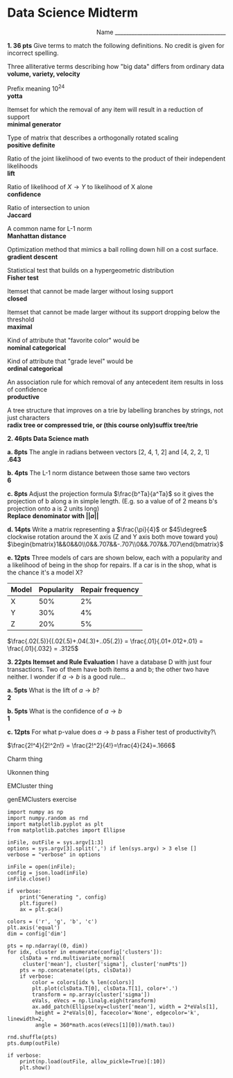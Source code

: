 # Data Science Midterm
<div style="text-align: right">Name ________________________________________</div>

**1. 36 pts** Give terms to match the following definitions.   No credit is given for incorrect spelling.

Three alliterative terms describing how "big data" differs from ordinary data\
**volume, variety, velocity**

Prefix meaning $10^{24}$\
**yotta**

Itemset for which the removal of any item will result in a reduction of support\
**minimal generator**

Type of matrix that describes a orthogonally rotated scaling\
**positive definite**

Ratio of the joint likelihood of two events to the product of their independent likelihoods\
**lift**

Ratio of likelihood of $X\rightarrow Y$ to likelihood of X alone\
**confidence**

Ratio of intersection to union\
**Jaccard**

A common name for L-1 norm\
**Manhattan distance**

Optimization method that mimics a ball rolling down hill on a cost surface.\
**gradient descent**

Statistical test that builds on a hypergeometric distribution\
**Fisher test**

Itemset that cannot be made larger without losing support\
**closed**

Itemset that cannot be made larger without its support dropping below the threshold\
**maximal**

Kind of attribute that "favorite color" would be\
**nominal categorical**

Kind of attribute that "grade level" would be\
**ordinal categorical**

An association rule for which removal of any antecedent item results in loss of confidence\
**productive**

A tree structure that improves on a trie by labelling branches by strings, not just characters\
**radix tree or compressed trie, or (this course only)suffix tree/trie**


**2. 46pts Data Science math**

**a. 8pts** The angle in radians between vectors [2, 4, 1, 2] and [4, 2, 2, 1]\
**.643**

**b. 4pts** The L-1 norm distance between those same two vectors\
**6**

**c. 8pts** Adjust the projection formula $\frac{b^Ta}{a^Ta}$ so it gives the projection of b along a in simple length. (E.g. so a value of of 2 means b's projection onto a is 2 units long)\
**Replace denominator with $||a||$**

**d. 14pts** Write a matrix representing a $\frac{\pi}{4}$ or $45\degree$ clockwise rotation around the X axis (Z and Y axis both move toward you)\
$\begin{bmatrix}1&&0&&0\\0&&.707&&-.707\\0&&.707&&.707\end{bmatrix}$

**e. 12pts** Three models of cars are shown below, each with a popularity and a likelihood of being in the shop for repairs.  If a car is in the shop, what is the chance it's a model X?

|Model|Popularity|Repair frequency|
|---|---|---|
|X|50%|2%|
|Y|30%|4%|
|Z|20%|5%|

$\frac{.02(.5)}{(.02(.5)+.04(.3)+..05(.2)} = \frac{.01}{.01+.012+.01} = \frac{.01}{.032} = .3125$



**3. 22pts Itemset and Rule Evaluation**
I have a database D with just four transactions. Two of them have both items a and b; the other two have neither.  I wonder if $a\rightarrow b$ is a good rule...

**a. 5pts** What is the lift of $a\rightarrow b$?\
**2**

**b. 5pts** What is the confidence of $a\rightarrow b$\
**1**

**c. 12pts** For what p-value does $a\rightarrow b$ pass a Fisher test of productivity?\

$\frac{2!^4}{2!^2n!} = \frac{2!^2}{4!}=\frac{4}{24}=.1666$

Charm thing

Ukonnen thing

EMCluster thing

genEMClusters exercise

```
import numpy as np
import numpy.random as rnd
import matplotlib.pyplot as plt
from matplotlib.patches import Ellipse

inFile, outFile = sys.argv[1:3]
options = sys.argv[3].split(',') if len(sys.argv) > 3 else []
verbose = "verbose" in options

inFile = open(inFile);
config = json.load(inFile)
inFile.close()

if verbose:
    print("Generating ", config)
    plt.figure()
    ax = plt.gca()

colors = ('r', 'g', 'b', 'c')
plt.axis('equal')
dim = config['dim']

pts = np.ndarray((0, dim))
for idx, cluster in enumerate(config['clusters']):
    clsData = rnd.multivariate_normal(
     cluster['mean'], cluster['sigma'], cluster['numPts'])
    pts = np.concatenate((pts, clsData))
    if verbose:
        color = colors[idx % len(colors)]
        plt.plot(clsData.T[0], clsData.T[1], color+'.')
        transform = np.array(cluster['sigma'])
        eVals, eVecs = np.linalg.eigh(transform)
        ax.add_patch(Ellipse(xy=cluster['mean'], width = 2*eVals[1],
         height = 2*eVals[0], facecolor='None', edgecolor='k', linewidth=2,
         angle = 360*math.acos(eVecs[1][0])/math.tau))

rnd.shuffle(pts)
pts.dump(outFile)

if verbose:
    print(np.load(outFile, allow_pickle=True)[:10])
    plt.show()
```

